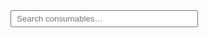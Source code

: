 <input id="lab-search" type="search" placeholder="Search consumables…" style="margin-bottom:0.5rem;padding:0.25rem 0.5rem;width:100%;max-width:300px;" />
<div id="lab-suggest" class="lab-suggest" hidden></div>
<div id="lab-results" class="lab-results" hidden></div>
<div id="lab-map" class="lab-map" data-info-src="../../assets/data/benches.json" data-consumables-src="../../assets/data/consumables.tsv"></div>
<div id="lab-info" class="lab-info" hidden></div>

<style>
  /* keep it simple; SVG will paint inline */
  .lab-map svg { width: 100%; height: auto; display: block; background:#fff; }
  /* interactive styles */
  .lab-map .bench-rect { cursor: pointer; transition: opacity .12s ease-in-out; }
  .lab-map .bench-rect:hover,
  .lab-map .bench-rect:focus { opacity: 0.8; outline: none; }
  .lab-map .bench-rect.active { opacity: 0.65; }
  .lab-map .highlight { stroke: #e63946 !important; stroke-width: 3 !important; fill: #ffe6e6 !important; }
  .lab-info { margin-top: 0.75rem; padding: 0.75rem 1rem; border: 1px solid #cfd8e3; border-radius: 6px; background:#fafbff; font: 14px/1.4 system-ui, -apple-system, Segoe UI, Roboto, Arial, sans-serif; }
  .lab-info h3 { margin: 0 0 .25rem 0; font-size: 16px; }
  .lab-info dl { margin: .25rem 0 0 0; display: grid; grid-template-columns: auto 1fr; gap: 4px 10px; }
  .lab-info dt { color: #556; font-weight: 600; }
  .lab-info[hidden] { display: none; }

  /* search suggestions and results */
  .lab-suggest { position: relative; max-width: 300px; }
  .lab-suggest[hidden] { display: none; }
  .lab-suggest .list { position: absolute; z-index: 3; left: 0; right: 0; border: 1px solid #cfd8e3; background: #fff; border-radius: 4px; box-shadow: 0 2px 8px rgba(16,24,40,.08); overflow: hidden; }
  .lab-suggest .item { padding: 6px 10px; cursor: pointer; }
  .lab-suggest .item:hover, .lab-suggest .item.active { background: #f1f5ff; }

  .lab-results { margin: 0.5rem 0 0.75rem; padding: 0.5rem 0.75rem; border: 1px solid #cfd8e3; border-radius: 6px; background:#fff; }
  .lab-results[hidden] { display: none; }
  .lab-results h4 { margin: 0 0 .25rem; font-size: 14px; }
  .lab-results .hit { font-size: 13px; padding: 2px 0; }

  /* drawer overlays within a bench */
  .bench-group .stack-rect { fill: #ffffff; fill-opacity: .55; stroke: #637ea6; stroke-width: 0.8; vector-effect: non-scaling-stroke; }
  .bench-group .drawer-rect { fill: #ffffff; fill-opacity: .85; stroke: #8aa1be; stroke-width: 0.6; vector-effect: non-scaling-stroke; }
  .bench-group .drawer-rect:hover { fill-opacity: 1; }
</style>
<script>
/**
 * Lab Map renderer with basic interactivity.
 * - Pure DOM/SVG
 * - No external dependencies
 * - Loads bench metadata from a JSON file referenced by data-info-src on #lab-map
 */
(async () => {
  // ──────────────────────────────────────────────────────────────
  // 0) Elements & metadata loading
  // ──────────────────────────────────────────────────────────────
  const host = document.getElementById('lab-map');
  const panel = document.getElementById('lab-info');
  const suggestBox = document.getElementById('lab-suggest');
  const resultsBox = document.getElementById('lab-results');
  const infoSrc = host.getAttribute('data-info-src') || 'benches.json';
  const consumablesSrc = host.getAttribute('data-consumables-src') || 'consumables.json';

  /**
   * Expected JSON shape (example):
   * {
   *   "left-upper": { "name": "Upper Left Bench", "owner": "Team A", "notes": "PCR prep", "equipment": ["Thermocycler" ] },
   *   "bay1-left-0": { "name": "Bay 1 L0", "owner": "Team B" }
   * }
   */
  let BENCH_INFO = {};
  let CONSUMABLES = {};
  let CONS = CONSUMABLES; // alias for quick lookups (updated after fetch)
  try {
    const res = await fetch(infoSrc, { cache: 'no-store' });
    if (res.ok) BENCH_INFO = await res.json();
    try {
      const cres = await fetch(consumablesSrc, { cache: 'no-store' });
      if (cres.ok) {
        const ct = (cres.headers.get('content-type') || '').toLowerCase();
        if (consumablesSrc.endsWith('.tsv') || ct.includes('text/tab-separated-values') || ct.includes('text/plain')) {
          const text = await cres.text();
          CONSUMABLES = parseConsumablesTSV(text);
        } else {
          CONSUMABLES = await cres.json();
        }
        CONS = CONSUMABLES;
      }
    } catch (e) {
      // proceed without consumables if not available
    }
  } catch (e) {
    // If the JSON is missing or invalid, proceed with empty metadata.
  }

  function parseConsumablesTSV(text) {
    const lines = text.split(/\r?\n/).filter(l => l.trim().length > 0);
    if (!lines.length) return {};
    const header = lines[0].split('\t').map(h => h.trim().toLowerCase());
    const benchIdx = header.indexOf('bench');
    const stackIdx = header.indexOf('stack');
    const drawerIdx = header.indexOf('drawer');
    const itemsIdx = header.indexOf('items');
    const map = {};
    for (let i = 1; i < lines.length; i++) {
      const cols = lines[i].split('\t');
      const bench = (cols[benchIdx] || '').trim();
      const stack = (cols[stackIdx] || '').trim();
      const drawer = (cols[drawerIdx] || '').trim();
      const itemsRaw = (cols[itemsIdx] || '').trim();
      if (!bench || !stack || !drawer) continue;
      const key = `${bench}:${stack}:${drawer}`;
      const items = itemsRaw ? itemsRaw.split(/[;,]/).map(s => s.trim()).filter(Boolean) : [];
      map[key] = { items };
    }
    return map;
  }

  // ──────────────────────────────────────────────────────────────
  // Build n-gram index of consumables
  // ──────────────────────────────────────────────────────────────
  let INDEX = {};
  buildIndex();

  function buildIndex() {
    INDEX = {};
    for (const [key, entry] of Object.entries(CONSUMABLES)) {
      if (!entry.items) continue;
      entry.items.forEach(item => {
        const tokens = tokenize(item);
        tokens.forEach(tok => {
          if (!INDEX[tok]) INDEX[tok] = [];
          INDEX[tok].push(key);
        });
      });
    }
  }

  function tokenize(str) {
    const words = str.toLowerCase().split(/[^a-z0-9µ]+/).filter(Boolean);
    const ngrams = new Set(words);
    for (let i=0; i<words.length-1; i++) ngrams.add(words[i]+' '+words[i+1]);
    for (let i=0; i<words.length-2; i++) ngrams.add(words[i]+' '+words[i+1]+' '+words[i+2]);
    return Array.from(ngrams);
  }

  // ──────────────────────────────────────────────────────────────
  // 1) Standards (meters)
  // ──────────────────────────────────────────────────────────────
  const BENCH_DEPTH = 0.75;   // Bench thickness (front-to-back)
  const BENCH_WIDTH = 1.50;   // One bench segment length (left-to-right)
  const HALLWAY     = 1.00;   // Walkway width
  const CUBBY_DEPTH = 0.50;   // Bottom-wall cubbies (low storage)

  // ──────────────────────────────────────────────────────────────
  // 2) Room dimensions (top-left origin)
  // ──────────────────────────────────────────────────────────────
  const ROOM_H = BENCH_DEPTH + HALLWAY + 3 * BENCH_WIDTH + HALLWAY + CUBBY_DEPTH;
  const ROOM_W =
      BENCH_DEPTH + HALLWAY +
      2 * BENCH_DEPTH + 2 * HALLWAY +
      2 * BENCH_DEPTH + 2 * HALLWAY +
      2 * BENCH_DEPTH + HALLWAY +
      BENCH_DEPTH;

  // ──────────────────────────────────────────────────────────────
  // 3) SVG helpers
  // ──────────────────────────────────────────────────────────────
  const svg  = createEl('svg', {
    viewBox: `0 0 ${ROOM_W} ${ROOM_H}`,
    role: 'img',
    'aria-label': 'Lab floor plan'
  });
  host.appendChild(svg);

  function createEl(tag, attrs = {}, children = []) {
    const e = document.createElementNS('http://www.w3.org/2000/svg', tag);
    for (const [k, v] of Object.entries(attrs)) e.setAttribute(k, v);
    for (const c of children) e.appendChild(c);
    return e;
  }

  function drawRect(x, y, w, h, { fill = '#eee', stroke = '#000', sw = 1.2, cls = '', slug = '' } = {}) {
    const rect = createEl('rect', {
      x, y, width: w, height: h,
      fill, stroke, 'stroke-width': sw, 'vector-effect': 'non-scaling-stroke'
    });
    if (cls) rect.setAttribute('class', cls);
    if (slug) rect.dataset.slug = slug;
    svg.appendChild(rect);
    return rect;
  }

  function outlineRoom() {
    drawRect(0, 0, ROOM_W, ROOM_H, { fill: 'none', stroke: '#000', sw: 2 });
  }

  // ──────────────────────────────────────────────────────────────
  // 4) Compute benches
  // ──────────────────────────────────────────────────────────────
  function computeBenches() {
    const benches = [];

    // Left perimeter benches (orientation left)
    benches.push({ slug: 'left-upper', type: 'bench', orientation: 'left', x: 0, y: 0, w: BENCH_DEPTH, d: BENCH_WIDTH + BENCH_DEPTH });
    benches.push({ slug: 'left-lower', type: 'bench', orientation: 'left', x: 0, y: ROOM_H - 2 * BENCH_WIDTH, w: BENCH_DEPTH, d: BENCH_WIDTH });

    // Top benches (orientation top)
    const topY = 0;
    benches.push({ slug: 'top-corner-extension', type: 'bench', orientation: 'top', x: BENCH_DEPTH, y: topY, w: BENCH_WIDTH + BENCH_DEPTH, d: BENCH_DEPTH });
    benches.push({ slug: 'top-sink-80', type: 'bench', orientation: 'top', x: BENCH_DEPTH + BENCH_WIDTH + BENCH_DEPTH + HALLWAY, y: topY, w: BENCH_WIDTH, d: BENCH_DEPTH });
    benches.push({ slug: 'top-4c', type: 'bench', orientation: 'top', x: BENCH_DEPTH + BENCH_WIDTH + BENCH_DEPTH + HALLWAY + 2 * BENCH_WIDTH, y: topY, w: BENCH_WIDTH, d: BENCH_DEPTH });
    benches.push({ slug: 'top-imaging-area', type: 'bench', orientation: 'top', x: ROOM_W - (1.5 * BENCH_WIDTH), y: topY, w: 1.5 * BENCH_WIDTH, d: BENCH_DEPTH });

    // Right perimeter benches
    const rightX = ROOM_W - BENCH_DEPTH;
    benches.push({ slug: 'right-lower', type: 'bench', orientation: 'right', x: rightX, y: ROOM_H - 1.5 * BENCH_WIDTH, w: BENCH_DEPTH, d: 1.5 * BENCH_WIDTH });
    benches.push({ slug: 'right-upper', type: 'cubby', orientation: 'right', x: rightX, y: ROOM_H - 3 * BENCH_WIDTH, w: BENCH_DEPTH, d: 1.5 * BENCH_WIDTH });

    // Bays (islands)
    const BAY_W = 2 * BENCH_DEPTH;
    const BAY_H = 3 * BENCH_WIDTH;
    const BAY_SPACING = 2 * HALLWAY;
    const BAY_Y = BENCH_DEPTH + HALLWAY;
    const BAY1_X = BENCH_DEPTH + HALLWAY;

    for (let i = 0; i < 3; i++) {
      const baseX = BAY1_X + i * (BAY_W + BAY_SPACING);
      for (let j = 0; j < 3; j++) {
        const segmentY = BAY_Y + j * BENCH_WIDTH;
        benches.push({ slug: `bay${i+1}-left-${j}`,  type: 'bench', orientation: 'left',  x: baseX,              y: segmentY, w: BENCH_DEPTH, d: BENCH_WIDTH });
        benches.push({ slug: `bay${i+1}-right-${j}`, type: 'bench', orientation: 'right', x: baseX + BENCH_DEPTH, y: segmentY, w: BENCH_DEPTH, d: BENCH_WIDTH });
      }
    }

    // Bottom cubbies (between doors)
    const cubbyX = BAY1_X + BAY_W;
    const cubbyW = (BAY1_X + 2 * (BAY_W + BAY_SPACING)) - cubbyX;
    benches.push({ slug: 'bottom-cubbies', type: 'cubby', orientation: 'bottom', x: cubbyX, y: ROOM_H - CUBBY_DEPTH, w: cubbyW, d: CUBBY_DEPTH });

    return benches;
  }


  // ──────────────────────────────────────────────────────────────
  // 5) Render & interactivity
  // ──────────────────────────────────────────────────────────────
  const benches = computeBenches();
  const rectsBySlug = new Map();

  benches.forEach(b => {
    let fill = '#eee';
    let stroke = '#000';
    let sw = 1.2;
    if (b.type === 'bench') { fill = '#f7f8ff'; stroke = '#5e7ea6'; }
    else if (b.type === 'cubby') { fill = '#ededed'; stroke = '#5e7ea6'; if (b.slug === 'bottom-cubbies') stroke = '#aaa'; }

    const name = (BENCH_INFO[b.slug] && (BENCH_INFO[b.slug].name || BENCH_INFO[b.slug].label)) || b.slug;
    const g = createEl('g', { class: 'bench-group', 'data-slug': b.slug });
    svg.appendChild(g);
    const rect = createEl('rect', {
      x: b.x, y: b.y, width: b.w, height: b.d,
      fill, stroke, 'stroke-width': sw, 'vector-effect': 'non-scaling-stroke'
    });
    rect.setAttribute('class', 'bench-rect ' + b.type);
    rect.dataset.slug = b.slug;
    g.appendChild(rect);

    rect.setAttribute('role', 'button');
    rect.setAttribute('tabindex', '0');
    rect.setAttribute('aria-label', name);
    rect.appendChild(createEl('title', {}, [ document.createTextNode(name) ]));

    rect.addEventListener('mouseenter', () => selectBench(b.slug));
    rect.addEventListener('focus',     () => selectBench(b.slug));
    rect.addEventListener('click',     () => selectBench(b.slug));
    rect.addEventListener('keydown',   (e) => { if (e.key === 'Enter' || e.key === ' ') { e.preventDefault(); selectBench(b.slug); } });


    rectsBySlug.set(b.slug, rect);
  });

  outlineRoom();

  const searchEl = document.getElementById('lab-search');
  searchEl.addEventListener('input', () => {
    const q = searchEl.value.toLowerCase().trim();
    if (!q) { clearHighlights(); hideSuggest(); resultsBox.hidden = true; return; }
    // exact n-gram hits
    const exact = INDEX[q] || [];
    // partial matches over tokens and items
    const partial = findPartial(q, 8);
    showSuggest(q, [...new Set([...exact, ...partial.keys])].slice(0, 8));
    highlightHits(exact.length ? exact : partial.keys.map(k => k));
  });

  function findPartial(q, limit=8) {
    const keys = []; const display = [];
    // scan items for substring matches
    for (const [key, entry] of Object.entries(CONSUMABLES)) {
      for (const item of (entry.items||[])) {
        if (item.toLowerCase().includes(q)) { keys.push(key); display.push({ key, item }); break; }
      }
      if (keys.length >= limit) break;
    }
    return { keys, display };
  }

  function showSuggest(query, keys) {
    suggestBox.innerHTML = '';
    if (!keys.length) { hideSuggest(); return; }
    const list = document.createElement('div'); list.className = 'list';
    // header
    const hdr = document.createElement('div'); hdr.className = 'item'; hdr.style.fontWeight = '600'; hdr.textContent = 'Results for: ' + query; list.appendChild(hdr);
    keys.forEach(k => {
      const [benchSlug, pos, drawerId] = k.split(':');
      const item = document.createElement('div'); item.className = 'item';
      const label = (CONS[ k ] && CONS[ k ].items && CONS[ k ].items[0]) ? CONS[k].items[0] : `${benchSlug} • ${pos}:${drawerId}`;
      item.textContent = label;
      item.addEventListener('mousedown', (e) => { e.preventDefault(); applySelection(k); });
      list.appendChild(item);
    });
    suggestBox.appendChild(list);
    suggestBox.hidden = false;
  }
  function hideSuggest() { suggestBox.hidden = true; suggestBox.innerHTML=''; }

  function applySelection(key) {
    hideSuggest();
    const [benchSlug] = key.split(':');
    selectBench(benchSlug);
    clearHighlights();
    const rect = rectsBySlug.get(benchSlug); if (rect) rect.classList.add('highlight');
    // results panel summary
    resultsBox.hidden = false; resultsBox.innerHTML = '';
    const h = document.createElement('h4'); h.textContent = 'Selection'; resultsBox.appendChild(h);
    const p = document.createElement('div'); p.className='hit'; p.textContent = key; resultsBox.appendChild(p);
  }

  function highlightHits(keys) {
    clearHighlights();
    if (!keys.length) return;
    keys.forEach(k => {
      const [benchSlug] = k.split(':');
      const rect = rectsBySlug.get(benchSlug);
      if (rect) rect.classList.add('highlight');
      selectBench(benchSlug);
    });
  }

  function clearHighlights() {
    rectsBySlug.forEach(r => r.classList.remove('highlight'));
  }

  function drawerKey(benchSlug, stackPos, drawerId) {
    return `${benchSlug}:${stackPos}:${drawerId}`;
  }

  // Human-facing numbering helpers
  function parseSegmentIndex(slug) {
    const m = /-(\d+)$/.exec(slug);
    return m ? parseInt(m[1], 10) : null;
  }
  function humanSegmentLabel(slug) {
    const idx = parseSegmentIndex(slug);
    return idx == null ? null : (idx + 1); // 1-based for UI
  }

  window.LAB_BENCHES = Object.fromEntries(benches.map(b => [b.slug, b]));

  function formatEquipment(eq) {
    if (!eq) return '';
    if (Array.isArray(eq)) {
      return eq.map(e => typeof e === 'string'
        ? e
        : `${e.name}${e.type ? ` (${e.type})` : ''}`
      ).join(', ');
    }
    return String(eq);
  }

  function showDrawerInfo(benchSlug, stack, j, dMeta) {
    // augment panel with focused drawer info and consumables
    const key = drawerKey(benchSlug, stack.pos || '', dMeta.id || `drawer${j+1}`);
    const entry = CONSUMABLES && CONSUMABLES[key];
    // Ensure bench panel is showing
    selectBench(benchSlug);
    // Append drawer details at the end of the panel
    const dl = panel.querySelector('dl');
    const add = (dt, dd) => { const dte = document.createElement('dt'); dte.textContent = dt; dl.appendChild(dte); const dde = document.createElement('dd'); dde.textContent = dd; dl.appendChild(dde); };
    add('Focused drawer', `${(stack.pos||'')}:drawer ${j+1}${dMeta.id ? ` [${dMeta.id}]` : ''}`);
    if (dMeta.label) add('Label', dMeta.label);
    if (entry && Array.isArray(entry.items) && entry.items.length) add('Items', entry.items.join(', '));
  }

  function selectBench(slug) {
    // visual state
    for (const r of rectsBySlug.values()) r.classList.remove('active');
    const active = rectsBySlug.get(slug);
    if (active) active.classList.add('active');

    // data
    const geo = window.LAB_BENCHES[slug];
    const meta = BENCH_INFO[slug] || {};

    // panel render
    panel.innerHTML = '';
    const title = document.createElement('h3');
    title.textContent = meta.name || meta.label || slug;
    const dl = document.createElement('dl');

    function addRow(dt, dd) {
      const dte = document.createElement('dt'); dte.textContent = dt; dl.appendChild(dte);
      const dde = document.createElement('dd'); dde.textContent = dd; dl.appendChild(dde);
    }

    addRow('Slug', slug);
    addRow('Type', geo.type);
    addRow('Orientation', geo.orientation);
    const segHuman = humanSegmentLabel(slug);
    if (segHuman != null) addRow('Segment', `Segment ${segHuman}`);
    addRow('Size (w×d, m)', `${round(geo.w)} × ${round(geo.d)}`);
    if (meta.owner) addRow('Owner', meta.owner);
    if (meta.equipment) addRow('Equipment', formatEquipment(meta.equipment));
    // Cabinet stack details
    if (Array.isArray(meta.stacks) && meta.stacks.length) {
      meta.stacks.forEach((stack, i) => {
        const pos = stack.pos || `slot-${i+1}`; // human-facing, 1-based fallback
        const kind = stack.kind || '';
        const width = stack.width || '';
        const drawers = stack.drawers ? stack.drawers.length : 0;
        addRow(`Stack ${i+1} (${pos})`, `kind: ${kind}, width: ${width}${drawers ? `, drawers: ${drawers}` : ''}`);
        if (stack.drawers && stack.drawers.length) {
          stack.drawers.forEach((dr, j) => {
            const drawerLabel = dr.label || `drawer ${j+1}`; // human-facing 1-based
            addRow(`\u00A0\u00A0Drawer ${j+1}`, `${drawerLabel}${dr.id ? ` [${dr.id}]` : ''}`);
            const posKey = stack.pos || String(i);
            const key = drawerKey(slug, posKey, dr.id || `drawer${j+1}`);
            const entry = CONSUMABLES && CONSUMABLES[key];
            if (entry && Array.isArray(entry.items) && entry.items.length) {
              addRow(`\u00A0\u00A0\u00A0Items`, entry.items.join(', '));
            }
          });
        }
      });
    }
    if (meta.notes) addRow('Notes', meta.notes);

    panel.appendChild(title);
    panel.appendChild(dl);
    panel.hidden = false;
  }

  function round(n) { return Math.round(n * 100) / 100; }
})();
</script>